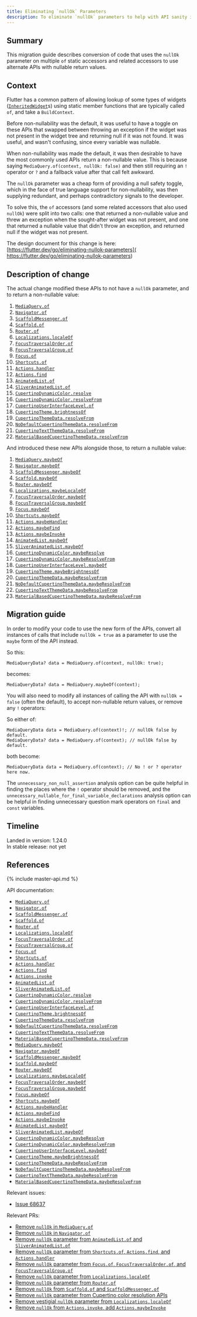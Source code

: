 ```yaml
---
title: Eliminating `nullOk` Parameters
description: To eliminate `nullOk` parameters to help with API sanity in the face of null safety.
---
```


## Summary

This migration guide describes conversion of code that uses the `nullOk`
parameter on multiple `of` static accessors and related accessors to use
alternate APIs with nullable return values.

## Context

Flutter has a common pattern of allowing lookup of some types of widgets
([`InheritedWidget`]s) using static member functions that are typically called
`of`, and take a `BuildContext`.

Before non-nullability was the default, it was useful to have a toggle on these
APIs that swapped between throwing an exception if the widget was not present in
the widget tree and returning null if it was not found. It was useful, and
wasn't confusing, since every variable was nullable.

When non-nullability was made the default, it was then desirable to have the
most commonly used APIs return a non-nullable value. This is because saying
`MediaQuery.of(context, nullOk: false)` and then still requiring an `!` operator
or `?` and a fallback value after that call felt awkward.

The `nullOk` parameter was a cheap form of providing a null safety toggle, which
in the face of true language support for non-nullability, was then supplying
redundant, and perhaps contradictory signals to the developer.

To solve this, the `of` accessors (and some related accessors that also used
`nullOk`) were split into two calls: one that returned a non-nullable value and
threw an exception when the sought-after widget was not present, and one that
returned a nullable value that didn't throw an exception, and returned null if
the widget was not present.

The design document for this change is here:
[https://flutter.dev/go/eliminating-nullok-parameters](
https://flutter.dev/go/eliminating-nullok-parameters)

## Description of change

The actual change modified these APIs to not have a `nullOk` parameter, and to
return a non-nullable value:

1. [`MediaQuery.of`]
1. [`Navigator.of`]
1. [`ScaffoldMessenger.of`]
1. [`Scaffold.of`]
1. [`Router.of`]
1. [`Localizations.localeOf`]
1. [`FocusTraversalOrder.of`]
1. [`FocusTraversalGroup.of`]
1. [`Focus.of`]
1. [`Shortcuts.of`]
1. [`Actions.handler`]
1. [`Actions.find`]
1. [`AnimatedList.of`]
1. [`SliverAnimatedList.of`]
1. [`CupertinoDynamicColor.resolve`]
1. [`CupertinoDynamicColor.resolveFrom`]
1. [`CupertinoUserInterfaceLevel.of`]
1. [`CupertinoTheme.brightnessOf`]
1. [`CupertinoThemeData.resolveFrom`]
1. [`NoDefaultCupertinoThemeData.resolveFrom`]
1. [`CupertinoTextThemeData.resolveFrom`]
1. [`MaterialBasedCupertinoThemeData.resolveFrom`]

And introduced these new APIs alongside those, to return a nullable
value:

1. [`MediaQuery.maybeOf`]
1. [`Navigator.maybeOf`]
1. [`ScaffoldMessenger.maybeOf`]
1. [`Scaffold.maybeOf`]
1. [`Router.maybeOf`]
1. [`Localizations.maybeLocaleOf`]
1. [`FocusTraversalOrder.maybeOf`]
1. [`FocusTraversalGroup.maybeOf`]
1. [`Focus.maybeOf`]
1. [`Shortcuts.maybeOf`]
1. [`Actions.maybeHandler`]
1. [`Actions.maybeFind`]
1. [`Actions.maybeInvoke`]
1. [`AnimatedList.maybeOf`]
1. [`SliverAnimatedList.maybeOf`]
1. [`CupertinoDynamicColor.maybeResolve`]
1. [`CupertinoDynamicColor.maybeResolveFrom`]
1. [`CupertinoUserInterfaceLevel.maybeOf`]
1. [`CupertinoTheme.maybeBrightnessOf`]
1. [`CupertinoThemeData.maybeResolveFrom`]
1. [`NoDefaultCupertinoThemeData.maybeResolveFrom`]
1. [`CupertinoTextThemeData.maybeResolveFrom`]
1. [`MaterialBasedCupertinoThemeData.maybeResolveFrom`]

## Migration guide

In order to modify your code to use the new form of the APIs, convert all
instances of calls that include `nullOk = true` as a parameter to use the
`maybe` form of the API instead.

So this:
```
MediaQueryData? data = MediaQuery.of(context, nullOk: true);
```
becomes:
```
MediaQueryData? data = MediaQuery.maybeOf(context);
```

You will also need to modify all instances of calling the API with `nullOk =
false` (often the default), to accept non-nullable return values, or remove any
`!` operators:

So either of:
```
MediaQueryData data = MediaQuery.of(context)!; // nullOk false by default.
MediaQueryData? data = MediaQuery.of(context); // nullOk false by default.
```

both become:
```
MediaQueryData data = MediaQuery.of(context); // No ! or ? operator here now.
```

The `unnecessary_non_null_assertion` analysis option can be quite helpful in
finding the places where the `!` operator should be removed, and the
`unnecessary_nullable_for_final_variable_declarations` analysis option can be
helpful in finding unnecessary question mark operators on `final` and `const`
variables.

## Timeline

Landed in version: 1.24.0<br>
In stable release: not yet

## References

{% include master-api.md %}

API documentation:
 * [`MediaQuery.of`]
 * [`Navigator.of`]
 * [`ScaffoldMessenger.of`]
 * [`Scaffold.of`]
 * [`Router.of`]
 * [`Localizations.localeOf`]
 * [`FocusTraversalOrder.of`]
 * [`FocusTraversalGroup.of`]
 * [`Focus.of`]
 * [`Shortcuts.of`]
 * [`Actions.handler`]
 * [`Actions.find`]
 * [`Actions.invoke`]
 * [`AnimatedList.of`]
 * [`SliverAnimatedList.of`]
 * [`CupertinoDynamicColor.resolve`]
 * [`CupertinoDynamicColor.resolveFrom`]
 * [`CupertinoUserInterfaceLevel.of`]
 * [`CupertinoTheme.brightnessOf`]
 * [`CupertinoThemeData.resolveFrom`]
 * [`NoDefaultCupertinoThemeData.resolveFrom`]
 * [`CupertinoTextThemeData.resolveFrom`]
 * [`MaterialBasedCupertinoThemeData.resolveFrom`]
 * [`MediaQuery.maybeOf`]
 * [`Navigator.maybeOf`]
 * [`ScaffoldMessenger.maybeOf`]
 * [`Scaffold.maybeOf`]
 * [`Router.maybeOf`]
 * [`Localizations.maybeLocaleOf`]
 * [`FocusTraversalOrder.maybeOf`]
 * [`FocusTraversalGroup.maybeOf`]
 * [`Focus.maybeOf`]
 * [`Shortcuts.maybeOf`]
 * [`Actions.maybeHandler`]
 * [`Actions.maybeFind`]
 * [`Actions.maybeInvoke`]
 * [`AnimatedList.maybeOf`]
 * [`SliverAnimatedList.maybeOf`]
 * [`CupertinoDynamicColor.maybeResolve`]
 * [`CupertinoDynamicColor.maybeResolveFrom`]
 * [`CupertinoUserInterfaceLevel.maybeOf`]
 * [`CupertinoTheme.maybeBrightnessOf`]
 * [`CupertinoThemeData.maybeResolveFrom`]
 * [`NoDefaultCupertinoThemeData.maybeResolveFrom`]
 * [`CupertinoTextThemeData.maybeResolveFrom`]
 * [`MaterialBasedCupertinoThemeData.maybeResolveFrom`]

Relevant issues:
* [Issue 68637][Issue 68637]

Relevant PRs:
* [Remove `nullOk` in `MediaQuery.of`]
* [Remove `nullOk` in `Navigator.of`]
* [Remove `nullOk` parameter from `AnimatedList.of` and `SliverAnimatedList.of`]
* [Remove `nullOk` parameter from `Shortcuts.of`, `Actions.find`, and `Actions.handler`]
* [Remove `nullOk` parameter from `Focus.of`, `FocusTraversalOrder.of`, and `FocusTraversalGroup.of`]
* [Remove `nullOk` parameter from `Localizations.localeOf`]
* [Remove `nullOk` parameter from `Router.of`]
* [Remove `nullOk` from `Scaffold.of` and `ScaffoldMessenger.of`]
* [Remove `nullOk` parameter from Cupertino color resolution APIs]
* [Remove vestigial `nullOk` parameter from `Localizations.localeOf`]
* [Remove `nullOk` from `Actions.invoke`, add `Actions.maybeInvoke`]

[`MediaQuery.of`]: {{site.api}}/flutter/widgets/MediaQuery/of.html
[`Navigator.of`]: {{site.api}}/flutter/widgets/Navigator/of.html
[`ScaffoldMessenger.of`]: {{site.api}}/flutter/material/ScaffoldMessenger/of.html
[`Scaffold.of`]: {{site.api}}/flutter/material/Scaffold/of.html
[`Router.of`]: {{site.api}}/flutter/widgets/Router/of.html
[`Localizations.localeOf`]: {{site.api}}/flutter/widgets/Localizations/localeOf.html
[`FocusTraversalOrder.of`]: {{site.api}}/flutter/widgets/FocusTraversalOrder/of.html
[`FocusTraversalGroup.of`]: {{site.api}}/flutter/widgets/FocusTraversalGroup/of.html
[`Focus.of`]: {{site.api}}/flutter/widgets/Focus/of.html
[`Shortcuts.of`]: {{site.api}}/flutter/widgets/Shortcuts/of.html
[`Actions.handler`]: {{site.api}}/flutter/widgets/Actions/handler.html
[`Actions.find`]: {{site.api}}/flutter/widgets/Actions/find.html
[`Actions.invoke`]: {{site.api}}/flutter/widgets/Actions/invoke.html
[`AnimatedList.of`]: {{site.api}}/flutter/widgets/AnimatedList/of.html
[`SliverAnimatedList.of`]: {{site.api}}/flutter/widgets/SliverAnimatedList/of.html
[`CupertinoDynamicColor.resolve`]: {{site.api}}/flutter/cupertino/CupertinoDynamicColor/resolve.html
[`CupertinoDynamicColor.resolveFrom`]: {{site.api}}/flutter/cupertino/CupertinoDynamicColor/resolveFrom.html
[`CupertinoUserInterfaceLevel.of`]: {{site.api}}/flutter/cupertino/CupertinoUserInterfaceLevel/of.html
[`CupertinoTheme.brightnessOf`]: {{site.api}}/flutter/cupertino/CupertinoTheme/brightnessOf.html
[`CupertinoThemeData.resolveFrom`]: {{site.api}}/flutter/cupertino/CupertinoThemeData/resolveFrom.html
[`NoDefaultCupertinoThemeData.resolveFrom`]: {{site.api}}/flutter/cupertino/NoDefaultCupertinoThemeData/resolveFrom.html
[`CupertinoTextThemeData.resolveFrom`]: {{site.api}}/flutter/cupertino/CupertinoTextThemeData/resolveFrom.html
[`MaterialBasedCupertinoThemeData.resolveFrom`]: {{site.api}}/flutter/cupertino/MaterialBasedCupertinoThemeData/resolveFrom.html
[`MediaQuery.maybeOf`]: {{site.api}}/flutter/widgets/MediaQuery/maybeOf.html
[`Navigator.maybeOf`]: {{site.api}}/flutter/widgets/Navigator/maybeOf.html
[`ScaffoldMessenger.maybeOf`]: https://master-api.flutter.dev/flutter/material/ScaffoldMessenger/maybeOf.html
[`Scaffold.maybeOf`]: https://master-api.flutter.dev/flutter/material/Scaffold/maybeOf.html
[`Router.maybeOf`]: https://master-api.flutter.dev/flutter/widgets/Router/maybeOf.html
[`Localizations.maybeLocaleOf`]: https://master-api.flutter.dev/flutter/widgets/Localizations/maybeLocaleOf.html
[`FocusTraversalOrder.maybeOf`]: https://master-api.flutter.dev/flutter/widgets/FocusTraversalOrder/maybeOf.html
[`FocusTraversalGroup.maybeOf`]: https://master-api.flutter.dev/flutter/widgets/FocusTraversalGroup/maybeOf.html
[`Focus.maybeOf`]: https://master-api.flutter.dev/flutter/widgets/Focus/maybeOf.html
[`Shortcuts.maybeOf`]: https://master-api.flutter.dev/flutter/widgets/Shortcuts/maybeOf.html
[`Actions.maybeHandler`]: https://master-api.flutter.dev/flutter/widgets/Actions/maybeHandler.html
[`Actions.maybeFind`]: https://master-api.flutter.dev/flutter/widgets/Actions/maybeFind.html
[`Actions.maybeInvoke`]: https://master-api.flutter.dev/flutter/widgets/Actions/maybeInvoke.html
[`AnimatedList.maybeOf`]: https://master-api.flutter.dev/flutter/widgets/AnimatedList/maybeOf.html
[`SliverAnimatedList.maybeOf`]: https://master-api.flutter.dev/flutter/widgets/SliverAnimatedList/maybeOf.html
[`CupertinoDynamicColor.maybeResolve`]: https://master-api.flutter.dev/flutter/cupertino/CupertinoDynamicColor/maybeResolve.html
[`CupertinoDynamicColor.maybeResolveFrom`]: https://master-api.flutter.dev/flutter/cupertino/CupertinoDynamicColor/maybeResolveFrom.html
[`CupertinoUserInterfaceLevel.maybeOf`]: https://master-api.flutter.dev/flutter/cupertino/CupertinoUserInterfaceLevel/maybeOf.html
[`CupertinoTheme.maybeBrightnessOf`]: https://master-api.flutter.dev/flutter/cupertino/CupertinoTheme/maybeBrightnessOf.html
[`CupertinoThemeData.maybeResolveFrom`]: https://master-api.flutter.dev/flutter/cupertino/CupertinoThemeData/maybeResolveFrom.html
[`NoDefaultCupertinoThemeData.maybeResolveFrom`]: https://master-api.flutter.dev/flutter/cupertino/NoDefaultCupertinoThemeData/maybeResolveFrom.html
[`CupertinoTextThemeData.maybeResolveFrom`]: https://master-api.flutter.dev/flutter/cupertino/CupertinoTextThemeData/maybeResolveFrom.html
[`MaterialBasedCupertinoThemeData.maybeResolveFrom`]: https://master-api.flutter.dev/flutter/cupertino/MaterialBasedCupertinoThemeData/maybeResolveFrom.html
[`InheritedWidget`]: {{site.api}}/flutter/widgets/InheritedWidget-class.html
[Issue 68637]: {{site.github}}/flutter/flutter/issues/68637
[Remove `nullOk` in `MediaQuery.of`]: {{site.github}}/flutter/flutter/pull/68736
[Remove `nullOk` in `Navigator.of`]: {{site.github}}/flutter/flutter/pull/70726
[Remove `nullOk` parameter from `AnimatedList.of` and `SliverAnimatedList.of`]: {{site.github}}/flutter/flutter/pull/68925
[Remove `nullOk` parameter from `Shortcuts.of`, `Actions.find`, and `Actions.handler`]: {{site.github}}/flutter/flutter/pull/68921
[Remove `nullOk` parameter from `Shortcuts.of`, `Actions.find`, and `Actions.handler`]: {{site.github}}/flutter/flutter/pull/68921
[Remove `nullOk` parameter from `Focus.of`, `FocusTraversalOrder.of`, and `FocusTraversalGroup.of`]: {{site.github}}/flutter/flutter/pull/68917
[Remove `nullOk` parameter from `Localizations.localeOf`]: {{site.github}}/flutter/flutter/pull/68911
[Remove `nullOk` parameter from `Router.of`]: {{site.github}}/flutter/flutter/pull/68910
[Remove `nullOk` from `Scaffold.of` and `ScaffoldMessenger.of`]: {{site.github}}/flutter/flutter/pull/68908
[Remove `nullOk` parameter from Cupertino color resolution APIs]: {{site.github}}/flutter/flutter/pull/68905
[Remove vestigial `nullOk` parameter from `Localizations.localeOf`]: {{site.github}}/flutter/flutter/pull/74657
[Remove `nullOk` from `Actions.invoke`, add `Actions.maybeInvoke`]: {{site.github}}/flutter/flutter/pull/74680

